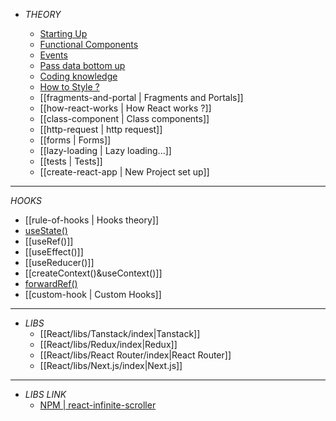 - _THEORY_

  - [Starting Up](entry-point.md)
  - [Functional Components](components.md)
  - [Events](events.md)
  - [Pass data bottom up](pass-data-bottom-up.md)
  - [Coding knowledge](coding-knowledge.md)
  - [How to Style ?](style.md)
  - [[fragments-and-portal | Fragments and Portals]]
  - [[how-react-works | How React works ?]]
  - [[class-component | Class components]]
  - [[http-request | http request]]
  - [[forms | Forms]]
  - [[lazy-loading | Lazy loading...]]
  - [[tests | Tests]]
  - [[create-react-app | New Project set up]]

---

_HOOKS_

- [[rule-of-hooks | Hooks theory]]
- [useState()](<useState().md>)
- [[useRef()]]
- [[useEffect()]]
- [[useReducer()]]
- [[createContext()&useContext()]]
- [forwardRef()](https://react.dev/reference/react/forwardRef)
- [[custom-hook | Custom Hooks]]
---

- _LIBS_
  - [[React/libs/Tanstack/index|Tanstack]]
  - [[React/libs/Redux/index|Redux]]
  - [[React/libs/React Router/index|React Router]]
  - [[React/libs/Next.js/index|Next.js]]

---

- _LIBS LINK_
  - [NPM | react-infinite-scroller](https://www.npmjs.com/package/react-infinite-scroller)
